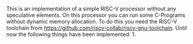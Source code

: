 This is an implementation of a simple RISC-V processor without any speculative elements. On this processor you can run some C-Programs without dynamic memory allocation. To do this
you need the RISC-V toolchain from https://github.com/riscv-collab/riscv-gnu-toolchain.
Until now the following things have been implemented:
1. 
